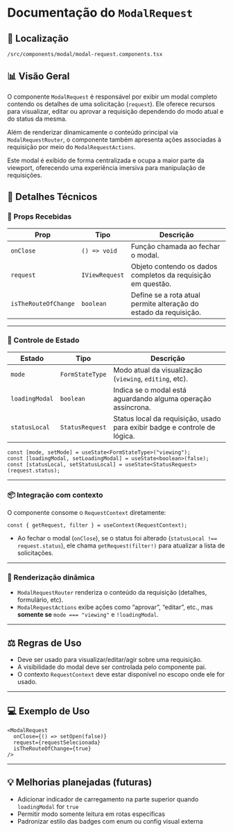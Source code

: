 # Documentação do `ModalRequest`

## 📁 Localização
`/src/components/modal/modal-request.components.tsx`

## 📊 Visão Geral

O componente `ModalRequest` é responsável por exibir um modal completo contendo os detalhes de uma solicitação (`request`). Ele oferece recursos para visualizar, editar ou aprovar a requisição dependendo do modo atual e do status da mesma.

Além de renderizar dinamicamente o conteúdo principal via `ModalRequestRouter`, o componente também apresenta ações associadas à requisição por meio do `ModalRequestActions`.

Este modal é exibido de forma centralizada e ocupa a maior parte da viewport, oferecendo uma experiência imersiva para manipulação de requisições.

## 🔎 Detalhes Técnicos

### 🎯 Props Recebidas

| Prop                 | Tipo                | Descrição                                                                 |
|----------------------|---------------------|---------------------------------------------------------------------------|
| `onClose`            | `() => void`        | Função chamada ao fechar o modal.                                         |
| `request`            | `IViewRequest`      | Objeto contendo os dados completos da requisição em questão.             |
| `isTheRouteOfChange` | `boolean`           | Define se a rota atual permite alteração do estado da requisição.        |

---

### 🧠 Controle de Estado

| Estado           | Tipo                      | Descrição                                                                 |
|------------------|---------------------------|--------------------------------------------------------------------------|
| `mode`           | `FormStateType`           | Modo atual da visualização (`viewing`, `editing`, etc).                  |
| `loadingModal`   | `boolean`                 | Indica se o modal está aguardando alguma operação assíncrona.            |
| `statusLocal`    | `StatusRequest`           | Status local da requisição, usado para exibir badge e controle de lógica.|

```tsx
const [mode, setMode] = useState<FormStateType>("viewing");
const [loadingModal, setLoadingModal] = useState<boolean>(false);
const [statusLocal, setStatusLocal] = useState<StatusRequest>(request.status);
```

---

### 📦 Integração com contexto

O componente consome o `RequestContext` diretamente:

```tsx
const { getRequest, filter } = useContext(RequestContext);
```

- Ao fechar o modal (`onClose`), se o status foi alterado (`statusLocal !== request.status`), ele chama `getRequest(filter!)` para atualizar a lista de solicitações.

---

### 🧩 Renderização dinâmica

- `ModalRequestRouter` renderiza o conteúdo da requisição (detalhes, formulário, etc).
- `ModalRequestActions` exibe ações como “aprovar”, “editar”, etc., mas **somente se** `mode === "viewing"` e `!loadingModal`.

---

## ⚖️ Regras de Uso

- Deve ser usado para visualizar/editar/agir sobre uma requisição.
- A visibilidade do modal deve ser controlada pelo componente pai.
- O contexto `RequestContext` deve estar disponível no escopo onde ele for usado.

---

## 💻 Exemplo de Uso

```tsx
<ModalRequest
  onClose={() => setOpen(false)}
  request={requestSelecionada}
  isTheRouteOfChange={true}
/>
```

---

## 💡 Melhorias planejadas (futuras)

- Adicionar indicador de carregamento na parte superior quando `loadingModal` for `true`
- Permitir modo somente leitura em rotas específicas
- Padronizar estilo das badges com enum ou config visual externa
